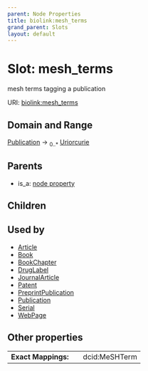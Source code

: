 ```yaml
---
parent: Node Properties
title: biolink:mesh_terms
grand_parent: Slots
layout: default
---
```


# Slot: mesh_terms


mesh terms tagging a publication

URI: [biolink:mesh_terms](https://w3id.org/biolink/vocab/mesh_terms)

## Domain and Range

[Publication](Publication.md) ->  <sub>0..\*</sub> [Uriorcurie](types/Uriorcurie.md)

## Parents

 *  is_a: [node property](node_property.md)

## Children


## Used by

 * [Article](Article.md)
 * [Book](Book.md)
 * [BookChapter](BookChapter.md)
 * [DrugLabel](DrugLabel.md)
 * [JournalArticle](JournalArticle.md)
 * [Patent](Patent.md)
 * [PreprintPublication](PreprintPublication.md)
 * [Publication](Publication.md)
 * [Serial](Serial.md)
 * [WebPage](WebPage.md)

## Other properties

|  |  |  |
| --- | --- | --- |
| **Exact Mappings:** | | dcid:MeSHTerm |

